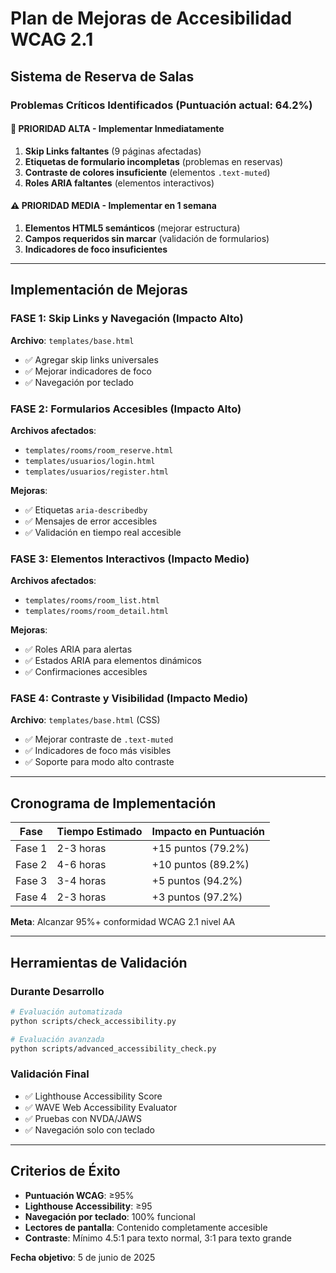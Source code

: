 # Plan de Mejoras de Accesibilidad WCAG 2.1
## Sistema de Reserva de Salas

### Problemas Críticos Identificados (Puntuación actual: 64.2%)

#### 🚨 **PRIORIDAD ALTA - Implementar Inmediatamente**

1. **Skip Links faltantes** (9 páginas afectadas)
2. **Etiquetas de formulario incompletas** (problemas en reservas)
3. **Contraste de colores insuficiente** (elementos `.text-muted`)
4. **Roles ARIA faltantes** (elementos interactivos)

#### ⚠️ **PRIORIDAD MEDIA - Implementar en 1 semana**

1. **Elementos HTML5 semánticos** (mejorar estructura)
2. **Campos requeridos sin marcar** (validación de formularios)
3. **Indicadores de foco insuficientes**

---

## Implementación de Mejoras

### FASE 1: Skip Links y Navegación (Impacto Alto)

**Archivo**: `templates/base.html`
- ✅ Agregar skip links universales
- ✅ Mejorar indicadores de foco
- ✅ Navegación por teclado

### FASE 2: Formularios Accesibles (Impacto Alto)

**Archivos afectados**:
- `templates/rooms/room_reserve.html`
- `templates/usuarios/login.html`
- `templates/usuarios/register.html`

**Mejoras**:
- ✅ Etiquetas `aria-describedby`
- ✅ Mensajes de error accesibles
- ✅ Validación en tiempo real accesible

### FASE 3: Elementos Interactivos (Impacto Medio)

**Archivos afectados**:
- `templates/rooms/room_list.html`
- `templates/rooms/room_detail.html`

**Mejoras**:
- ✅ Roles ARIA para alertas
- ✅ Estados ARIA para elementos dinámicos
- ✅ Confirmaciones accesibles

### FASE 4: Contraste y Visibilidad (Impacto Medio)

**Archivo**: `templates/base.html` (CSS)
- ✅ Mejorar contraste de `.text-muted`
- ✅ Indicadores de foco más visibles
- ✅ Soporte para modo alto contraste

---

## Cronograma de Implementación

| Fase | Tiempo Estimado | Impacto en Puntuación |
|------|----------------|----------------------|
| Fase 1 | 2-3 horas | +15 puntos (79.2%) |
| Fase 2 | 4-6 horas | +10 puntos (89.2%) |
| Fase 3 | 3-4 horas | +5 puntos (94.2%) |
| Fase 4 | 2-3 horas | +3 puntos (97.2%) |

**Meta**: Alcanzar 95%+ conformidad WCAG 2.1 nivel AA

---

## Herramientas de Validación

### Durante Desarrollo
```bash
# Evaluación automatizada
python scripts/check_accessibility.py

# Evaluación avanzada
python scripts/advanced_accessibility_check.py
```

### Validación Final
- ✅ Lighthouse Accessibility Score
- ✅ WAVE Web Accessibility Evaluator
- ✅ Pruebas con NVDA/JAWS
- ✅ Navegación solo con teclado

---

## Criterios de Éxito

- **Puntuación WCAG**: ≥95%
- **Lighthouse Accessibility**: ≥95
- **Navegación por teclado**: 100% funcional
- **Lectores de pantalla**: Contenido completamente accesible
- **Contraste**: Mínimo 4.5:1 para texto normal, 3:1 para texto grande

**Fecha objetivo**: 5 de junio de 2025
